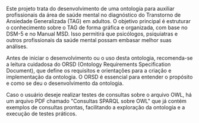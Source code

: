 
Este projeto trata do desenvolvimento de uma ontologia para auxiliar profissionais da área de saúde mental no diagnóstico do Transtorno de Ansiedade Generalizada (TAG) em adultos. O objetivo principal é estruturar o conhecimento sobre o TAG de forma gráfica e organizada, com base no DSM-5 e no Manual MSD. Isso permitirá que psicólogos, psiquiatras e outros profissionais da saúde mental possam embasar melhor suas análises.

Antes de iniciar o desenvolvimento ou o uso desta ontologia, recomenda-se a leitura cuidadosa do ORSD (Ontology Requirements Specification Document), que define os requisitos e orientações para a criação e implementação da ontologia. O ORSD é essencial para entender o propósito e como se deu o desenvolvimento da ontologia.

Caso o usuário deseje realizar testes de consultas sobre o arquivo OWL, há um arquivo PDF chamado "Consultas SPARQL sobre OWL" que já contém exemplos de consultas prontas, facilitando a exploração da ontologia e a execução de testes práticos.
